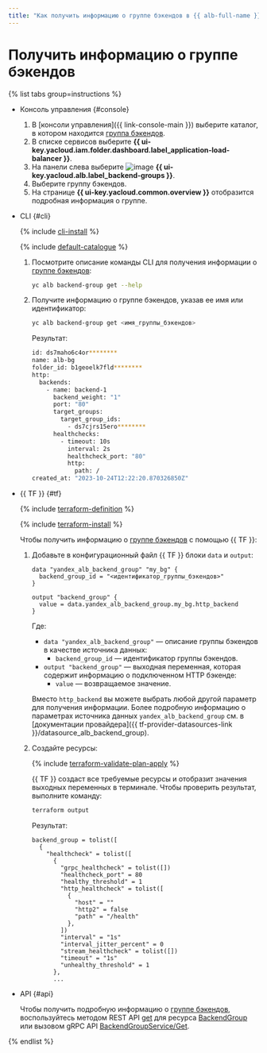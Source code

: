 ```yaml
---
title: "Как получить информацию о группе бэкендов в {{ alb-full-name }}"
---
```


# Получить информацию о группе бэкендов

{% list tabs group=instructions %}

- Консоль управления {#console}

  1. В [консоли управления]({{ link-console-main }}) выберите каталог, в котором находится [группа бэкендов](../concepts/backend-group.md).
  1. В списке сервисов выберите **{{ ui-key.yacloud.iam.folder.dashboard.label_application-load-balancer }}**.
  1. На панели слева выберите ![image](../../_assets/console-icons/cubes-3-overlap.svg) **{{ ui-key.yacloud.alb.label_backend-groups }}**.
  1. Выберите группу бэкендов.
  1. На странице **{{ ui-key.yacloud.common.overview }}** отобразится подробная информация о группе.

- CLI {#cli}

  {% include [cli-install](../../_includes/cli-install.md) %}

  {% include [default-catalogue](../../_includes/default-catalogue.md) %}

  1. Посмотрите описание команды CLI для получения информации о [группе бэкендов](../concepts/backend-group.md):

      ```bash
      yc alb backend-group get --help
      ```

  1. Получите информацию о группе бэкендов, указав ее имя или идентификатор:

      ```bash
      yc alb backend-group get <имя_группы_бэкендов>
      ```

      Результат:

      ```bash
      id: ds7maho6c4or********
      name: alb-bg
      folder_id: b1geoelk7fld********
      http:
        backends:
          - name: backend-1
            backend_weight: "1"
            port: "80"
            target_groups:
              target_group_ids:
                - ds7cjrs15ero********
            healthchecks:
              - timeout: 10s
                interval: 2s
                healthcheck_port: "80"
                http:
                  path: /
      created_at: "2023-10-24T12:22:20.870326850Z"
      ```

- {{ TF }} {#tf}

  {% include [terraform-definition](../../_tutorials/_tutorials_includes/terraform-definition.md) %}

  {% include [terraform-install](../../_includes/terraform-install.md) %}

  Чтобы получить информацию о [группе бэкендов](../concepts/backend-group.md) с помощью {{ TF }}:

  1. Добавьте в конфигурационный файл {{ TF }} блоки `data` и `output`:

      ```hcl
      data "yandex_alb_backend_group" "my_bg" {
        backend_group_id = "<идентификатор_группы_бэкендов>"
      }

      output "backend_group" {
        value = data.yandex_alb_backend_group.my_bg.http_backend
      }
      ```

      Где:
      * `data "yandex_alb_backend_group"` — описание группы бэкендов в качестве источника данных:
        * `backend_group_id` — идентификатор группы бэкендов.
      * `output "backend_group"` — выходная переменная, которая содержит информацию о подключенном HTTP бэкенде:
        * `value` — возвращаемое значение. 

      Вместо `http_backend` вы можете выбрать любой другой параметр для получения информации. Более подробную информацию о параметрах источника данных `yandex_alb_backend_group` см. в [документации провайдера]({{ tf-provider-datasources-link }}/datasource_alb_backend_group).

  1. Создайте ресурсы:

      {% include [terraform-validate-plan-apply](../../_tutorials/_tutorials_includes/terraform-validate-plan-apply.md) %}

      {{ TF }} создаст все требуемые ресурсы и отобразит значения выходных переменных в терминале. Чтобы проверить результат, выполните команду:

      ```bash
      terraform output
      ```

      Результат:

      ```text      
      backend_group = tolist([
        {
          "healthcheck" = tolist([
            {
              "grpc_healthcheck" = tolist([])
              "healthcheck_port" = 80
              "healthy_threshold" = 1
              "http_healthcheck" = tolist([
                {
                  "host" = ""
                  "http2" = false
                  "path" = "/health"
                },
              ])
              "interval" = "1s"
              "interval_jitter_percent" = 0
              "stream_healthcheck" = tolist([])
              "timeout" = "1s"
              "unhealthy_threshold" = 1
            },
            ...
      ```

- API {#api}

  Чтобы получить подробную информацию о [группе бэкендов](../concepts/backend-group.md), воспользуйтесь методом REST API [get](../api-ref/BackendGroup/get.md) для ресурса [BackendGroup](../api-ref/BackendGroup/index.md) или вызовом gRPC API [BackendGroupService/Get](../api-ref/grpc/backend_group_service.md#Get).

{% endlist %}
